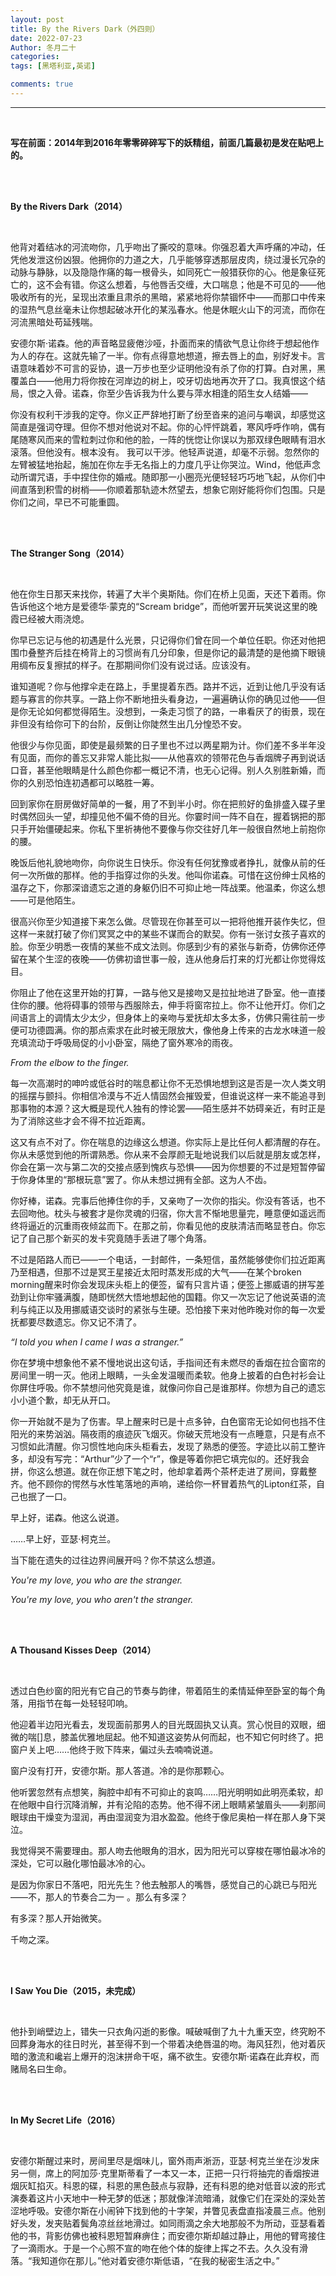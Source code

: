 ```yaml
---
layout: post
title: By the Rivers Dark（外四则）
date: 2022-07-23
Author: 冬月二十
categories: 
tags: [黑塔利亚,英诺]

comments: true
--- 
```


***

<br>

**写在前面：2014年到2016年零零碎碎写下的妖精组，前面几篇最初是发在贴吧上的。**

<br>

<br>

**By the Rivers Dark（2014）**

<br>

他背对着结冰的河流吻你，几乎吻出了撕咬的意味。你强忍着大声呼痛的冲动，任凭他发泄这份凶狠。他拥你的力道之大，几乎能够穿透那层皮肉，绕过漫长冗杂的动脉与静脉，以及隐隐作痛的每一根骨头，如同死亡一般猎获你的心。他是象征死亡的，这不会有错。你这么想着，与他唇舌交缠，大口喘息；他是不可见的——他吸收所有的光，呈现出浓重且肃杀的黑暗，紧紧地将你禁锢怀中——而那口中传来的湿热气息丝毫未让你想起破冰开化的某泓春水。他是休眠火山下的河流，而你在河流黑暗处苟延残喘。

安德尔斯·诺森。他的声音略显疲倦沙哑，扑面而来的情欲气息让你终于想起他作为人的存在。这就先输了一半。你有点得意地想道，擦去唇上的血，别好发卡。言语意味着妙不可言的妥协，退一万步也至少证明他没有杀了你的打算。白对黑，黑覆盖白——他用力将你按在河岸边的树上，咬牙切齿地再次开了口。我真恨这个结局，恨之入骨。诺森，你至少告诉我为什么要与萍水相逢的陌生女人结婚——

你没有权利干涉我的定夺。你义正严辞地打断了纷至沓来的追问与嘲讽，却感觉这简直是强词夺理。但你不想对他说对不起。你的心怦怦跳着，寒风呼呼作响，偶有尾随寒风而来的雪粒刺过你和他的脸，一阵的恍惚让你误以为那双绿色眼睛有泪水滚落。但他没有。根本没有。 我可以干涉。他轻声说道，却毫不示弱。忽然你的左臂被猛地抬起，施加在你左手无名指上的力度几乎让你哭泣。Wind，他低声念动所谓咒语，手中捏住你的婚戒。随即那一小圈亮光便轻轻巧巧地飞起，从你们中间直落到积雪的树梢——你顺着那轨迹木然望去，想象它刚好能将你们包围。只是你们之间，早已不可能重圆。

<br>

<br>

**The Stranger Song（2014）**

<br>

他在你生日那天来找你，转遍了大半个奥斯陆。你们在桥上见面，天还下着雨。你告诉他这个地方是爱德华·蒙克的“Scream bridge”，而他听罢开玩笑说这里的晚霞已经被大雨浇熄。

你早已忘记与他的初遇是什么光景，只记得你们曾在同一个单位任职。你还对他把围巾叠整齐后挂在椅背上的习惯尚有几分印象，但是你记的最清楚的是他摘下眼镜用绸布反复擦拭的样子。在那期间你们没有说过话。应该没有。

谁知道呢？你与他撑伞走在路上，手里提着东西。路并不远，近到让他几乎没有话题与寡言的你共享。一路上你不断地扭头看身边，一遍遍确认你的确见过他——但是你无论如何都觉得陌生。没想到，一条走习惯了的路，一串看厌了的街景，现在非但没有给你可下的台阶，反倒让你陡然生出几分惶恐不安。

他很少与你见面，即使是最频繁的日子里也不过以两星期为计。你们差不多半年没有见面，而你的善忘又非常人能比拟——从他喜欢的领带花色与香烟牌子再到说话口音，甚至他眼睛是什么颜色你都一概记不清，也无心记得。别人久别胜新婚，而你的久别恐怕连初遇都可以略胜一筹。

回到家你在厨房做好简单的一餐，用了不到半小时。你在把煎好的鱼排盛入碟子里时偶然回头一望，却撞见他不偏不倚的目光。你霎时间一阵不自在，握着锅把的那只手开始僵硬起来。你私下里祈祷他不要像与你交往好几年一般很自然地上前抱你的腰。

晚饭后他礼貌地吻你，向你说生日快乐。你没有任何犹豫或者挣扎，就像从前的任何一次所做的那样。他的手指穿过你的头发。他叫你诺森。可惜在这份绅士风格的温存之下，你那深谙遗忘之道的身躯仍旧不可抑止地一阵战栗。他温柔，你这么想——可是他陌生。

很高兴你至少知道接下来怎么做。尽管现在你甚至可以一把将他推开装作失忆，但这样一来就打破了你们冥冥之中的某些不谋而合的默契。你有一张讨女孩子喜欢的脸。你至少明悉一夜情的某些不成文法则。你感到少有的紧张与新奇，仿佛你还停留在某个生涩的夜晚——仿佛初谙世事一般，连从他身后打来的灯光都让你觉得炫目。

你阻止了他在这里开始的打算，一路与他又是接吻又是拉扯地进了卧室。他一直搂住你的腰。他将碍事的领带与西服除去，伸手将窗帘拉上。你不让他开灯。你们之间语言上的调情太少太少，但身体上的亲吻与爱抚却太多太多，仿佛只需往前一步便可功德圆满。你的那点索求在此时被无限放大，像他身上传来的古龙水味道一般充填流动于呼吸局促的小小卧室，隔绝了窗外寒冷的雨夜。

*From the elbow to the finger.*

每一次高潮时的呻吟或低谷时的喘息都让你不无恐惧地想到这是否是一次人类文明的摇摆与颤抖。你相信冷漠与不近人情固然会摧毁爱，但谁说这样一来不能追寻到那事物的本源？这大概是现代人独有的悖论罢——陌生感并不妨碍亲近，有时正是为了消除这些才会不得不拉近距离。

这又有点不对了。你在喘息的边缘这么想道。你实际上是比任何人都清醒的存在。你从未感觉到他的所谓熟悉。你从来不会厚颜无耻地说我们以后就是朋友或怎样，你会在第一次与第二次的交接点感到愧疚与恐惧——因为你想要的不过是短暂停留于你身体里的“那根玩意”罢了。你从未想过拥有全部。这为人不齿。

你好棒，诺森。完事后他捧住你的手，又亲吻了一次你的指尖。你没有答话，也不去回吻他。枕头与被套才是你灵魂的归宿，你大言不惭地思量完，睡意便如遥远而终将逼近的沉重雨夜倾盆而下。在那之前，你看见他的皮肤清洁而略显苍白。你忘记了自己那个新买的发卡究竟随手丢进了哪个角落。

不过是陌路人而已——一个电话，一封邮件，一条短信，虽然能够使你们拉近距离乃至相遇，但那不过是冥王星接近太阳时蒸发形成的大气——在某个broken morning醒来时你会发现床头柜上的便签，留有只言片语；便签上挪威语的拼写差劲到让你牢骚满腹，随即恍然大悟地想起他的国籍。你又一次忘记了他说英语的流利与纯正以及用挪威语交谈时的紧张与生硬。恐怕接下来对他昨晚对你的每一次爱抚都要尽数遗忘。你又记不清了。

*“I told you when I came I was a stranger.”*

你在梦境中想象他不紧不慢地说出这句话，手指间还有未燃尽的香烟在拉合窗帘的房间里一明一灭。他闭上眼睛，一头金发温暖而柔软。他身上披着的白色衬衫会让你屏住呼吸。你不禁想问他究竟是谁，就像问你自己是谁那样。你想为自己的遗忘小小道个歉，却无从开口。

你一开始就不是为了伤害。早上醒来时已是十点多钟，白色窗帘无论如何也挡不住阳光的来势汹汹。隔夜雨的痕迹灰飞烟灭。你破天荒地没有一点睡意，只是有点不习惯如此清醒。你习惯性地向床头柜看去，发现了熟悉的便签。字迹比以前工整许多，却没有写完：“Arthur”少了一个“r”，像是等着你把它填完似的。还好我会拼，你这么想道。就在你正想下笔之时，他却拿着两个茶杯走进了房间，穿戴整齐。他不顾你的愕然与水性笔落地的声响，递给你一杯冒着热气的Lipton红茶，自己也抿了一口。

早上好，诺森。他这么说道。

……早上好，亚瑟·柯克兰。

当下能在遗失的过往边界间展开吗？你不禁这么想道。

*You're my love, you who are the stranger.*

*You're my love, you who aren't the stranger.*

<br>

<br>

**A Thousand Kisses Deep（2014）**

<br>

透过白色纱窗的阳光有它自己的节奏与韵律，带着陌生的柔情延伸至卧室的每个角落，用指节在每一处轻轻叩响。

他迎着半边阳光看去，发现面前那男人的目光既固执又认真。赏心悦目的双眼，细微的喘[]息，膝盖优雅地屈起。他不知道这姿势从何而起，也不知它何时终了。把窗户关上吧……他终于败下阵来，偏过头去喃喃说道。

窗户没有打开，安德尔斯。那人答道。冷的是你那颗心。

他听罢忽然有点想笑，胸腔中却有不可抑止的哀鸣……阳光明明如此明亮柔软，却在他眼中自行沉降消解，并有沦陷的态势。他不得不闭上眼睛紧皱眉头——刹那间眼球由干燥变为湿润，再由湿润变为泪水盈盈。他终于像尼奥柏一样在那人身下哭泣。

我觉得哭不需要理由。那人吻去他眼角的泪水，因为阳光可以穿梭在哪怕最冰冷的深处，它可以融化哪怕最冰冷的心。

是因为你家日不落吧，阳光先生？他去触那人的嘴唇，感觉自己的心跳已与阳光——不，那人的节奏合二为一 。那么有多深？

有多深？那人开始微笑。

千吻之深。

<br>

<br>

**I Saw You Die（2015，未完成）**

<br>

他扑到峭壁边上，错失一只衣角闪逝的影像。喊破喊倒了九十九重天空，终究盼不回葬身海水的往日时光，甚至得不到一个带着决绝唇温的吻。海风狂烈，他对着灰暗的激流和巉岩上爆开的泡沫拼命干呕，痛不欲生。安德尔斯·诺森在此弃权，而赌局名曰生命。

<br>

<br>

**In My Secret Life（2016）**

<br>

安德尔斯醒过来时，房间里尽是烟味儿，窗外雨声淅沥，亚瑟·柯克兰坐在沙发床另一侧，席上的阿加莎·克里斯蒂看了一本又一本，正把一只行将抽完的香烟按进烟灰缸掐灭。科恩的碟，科恩的黑色鼓点与寂静，还有科恩的绝对低音以波的形式演奏着这片小天地中一种无梦的低迷；那就像洋流暗涌，就像它们在深处的深处苦涩地呼吸。安德尔斯在小闹钟下找到他的十字架，并瞥见表盘直指凌晨三点。他别好头发，发夹贴着鬓角凉丝丝地滑过。如同雨滴之余大地那般不为所动，亚瑟看着他的书，背影仿佛也被科恩短暂麻痹住；而安德尔斯却越过静止，用他的臂弯接住了一滴雨水。于是一个心照不宣的吻在他个体的旋律上挥之不去。久久没有滑落。“我知道你在那儿。”他对着安德尔斯低语，“在我的秘密生活之中。”
